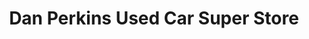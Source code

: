 ---
title: "Dan Perkins Used Car Super Store"
url: /milford/dan-perkins-used-car-super-store/
shop: Autohaus
---